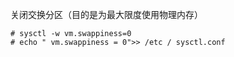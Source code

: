 关闭交换分区（目的是为最大限度使用物理内存）  
```
# sysctl -w vm.swappiness=0   
# echo " vm.swappiness = 0">> /etc / sysctl.conf
```

